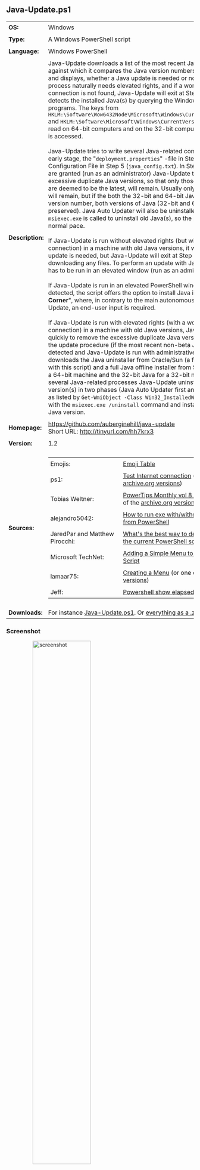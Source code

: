 <!-- Visual Studio Code: For a more comfortable reading experience, use the key combination Ctrl + Shift + V
     Visual Studio Code: To crop the tailing end space characters out, please use the key combination Ctrl + A Ctrl + K Ctrl + X (Formerly Ctrl + Shift + X)
     Visual Studio Code: To improve the formatting of HTML code, press Shift + Alt + F and the selected area will be reformatted in a html file.
     Visual Studio Code shortcuts: http://code.visualstudio.com/docs/customization/keybindings (or https://aka.ms/vscodekeybindings)
     Visual Studio Code shortcut PDF (Windows): https://code.visualstudio.com/shortcuts/keyboard-shortcuts-windows.pdf


       _                         _    _           _       _
      | |                       | |  | |         | |     | |
      | | __ ___   ____ _ ______| |  | |_ __   __| | __ _| |_ ___
  _   | |/ _` \ \ / / _` |______| |  | | '_ \ / _` |/ _` | __/ _ \
 | |__| | (_| |\ V / (_| |      | |__| | |_) | (_| | (_| | ||  __/
  \____/ \__,_| \_/ \__,_|       \____/| .__/ \__,_|\__,_|\__\___|
                                       | |
                                       |_|                                                   -->


## Java-Update.ps1

<table>
   <tr>
      <td style="padding:6px"><strong>OS:</strong></td>
      <td style="padding:6px">Windows</td>
   </tr>
   <tr>
      <td style="padding:6px"><strong>Type:</strong></td>
      <td style="padding:6px">A Windows PowerShell script</td>
   </tr>
   <tr>
      <td style="padding:6px"><strong>Language:</strong></td>
      <td style="padding:6px">Windows PowerShell</td>
   </tr>
   <tr>
      <td style="padding:6px"><strong>Description:</strong></td>
      <td style="padding:6px">Java-Update downloads a list of the most recent Java version numbers against which it compares the Java version numbers found on the system and displays, whether a Java update is needed or not. The actual update process naturally needs elevated rights, and if a working Internet connection is not found, Java-Update will exit at Step 8. Java-Update detects the installed Java(s) by querying the Windows registry for installed programs. The keys from <code>HKLM:\Software\Wow6432Node\Microsoft\Windows\CurrentVersion\Uninstall\</code> and <code>HKLM:\Software\Microsoft\Windows\CurrentVersion\Uninstall\</code> are read on 64-bit computers and on the 32-bit computers only the latter path is accessed.
      <br />
      <br />Java-Update tries to write several Java-related configuration files at an early stage, the "<code>deployment.properties</code>" -file in Step 4 and an Install Configuration File in Step 5 (<code>java_config.txt</code>). In Step 6, if enough rights are granted (run as an administrator) Java-Update tries to remove the excessive duplicate Java versions, so that only those Java versions, which are deemed to be the latest, will remain. Usually only one instance of Java will remain, but if the both the 32-bit and 64-bit Javas have the same latest version number, both versions of Java (32-bit and 64-bit) will be preserved). Java Auto Updater will also be uninstalled. In Step 6 the <code>msiexec.exe</code> is called to uninstall old Java(s), so the process runs in a normal pace.
      <br />
      <br />If Java-Update is run without elevated rights (but with a working Internet connection) in a machine with old Java versions, it will be shown that a Java update is needed, but Java-Update will exit at Step 13 before actually downloading any files. To perform an update with Java-Update, PowerShell has to be run in an elevated window (run as an administrator).
      <br />
      <br />If Java-Update is run in an elevated PowerShell window and no Java is detected, the script offers the option to install Java in in the "<strong>Admin Corner</strong>", where, in contrary to the main autonomous nature of Java-Update, an end-user input is required.
      <br />
      <br />If Java-Update is run with elevated rights (with a working Internet connection) in a machine with old Java versions, Java-Update tries first quickly to remove the excessive duplicate Java versions (in Step 6) and in the update procedure (if the most recent non-beta Java version is not detected and Java-Update is run with administrative rights) Java-Update downloads the Java uninstaller from Oracle/Sun (a file which is not used with this script) and a full Java offline installer from Sun (the 64-bit Java for a 64-bit machine and the 32-bit Java for a 32-bit machine). After stopping several Java-related processes Java-Update uninstalls the outdated Java version(s) in two phases (Java Auto Updater first and then the other Javas as listed by <code>Get-WmiObject -Class Win32_InstalledWin32Program</code> command) with the <code>msiexec.exe /uninstall</code> command and installs the downloaded Java version.</td>
   </tr>
   <tr>
      <td style="padding:6px"><strong>Homepage:</strong></td>
      <td style="padding:6px"><a href="https://github.com/auberginehill/java-update">https://github.com/auberginehill/java-update</a>
      <br />Short URL: <a href="http://tinyurl.com/hh7krx3">http://tinyurl.com/hh7krx3</a></td>
   </tr>
   <tr>
      <td style="padding:6px"><strong>Version:</strong></td>
      <td style="padding:6px">1.2</td>
   </tr>
   <tr>
        <td style="padding:6px"><strong>Sources:</strong></td>
        <td style="padding:6px">
            <table>
                <tr>
                    <td style="padding:6px">Emojis:</td>
                    <td style="padding:6px"><a href="https://github.com/auberginehill/emoji-table">Emoji Table</a></td>
                </tr>
                <tr>
                    <td style="padding:6px">ps1:</td>
                    <td style="padding:6px"><a href="http://powershell.com/cs/blogs/tips/archive/2011/05/04/test-internet-connection.aspx">Test Internet connection</a> (or one of the <a href="https://web.archive.org/web/20110612212629/http://powershell.com/cs/blogs/tips/archive/2011/05/04/test-internet-connection.aspx">archive.org versions</a>)</td>
                </tr>
                <tr>
                    <td style="padding:6px">Tobias Weltner:</td>
                    <td style="padding:6px"><a href="http://powershell.com/cs/PowerTips_Monthly_Volume_8.pdf#IDERA-1702_PS-PowerShellMonthlyTipsVol8-jan2014">PowerTips Monthly vol 8 January 2014</a> (or one of the <a href="https://web.archive.org/web/20150110213108/http://powershell.com/cs/media/p/30542.aspx">archive.org versions</a>)</td>
                </tr>
                <tr>
                    <td style="padding:6px">alejandro5042:</td>
                    <td style="padding:6px"><a href="http://stackoverflow.com/questions/29266622/how-to-run-exe-with-without-elevated-privileges-from-powershell?rq=1">How to run exe with/without elevated privileges from PowerShell</a></td>
                </tr>
                <tr>
                    <td style="padding:6px">JaredPar and Matthew Pirocchi:</td>
                    <td style="padding:6px"><a href="http://stackoverflow.com/questions/5466329/whats-the-best-way-to-determine-the-location-of-the-current-powershell-script?noredirect=1&lq=1">What's the best way to determine the location of the current PowerShell script?</a></td>
                </tr>
                <tr>
                    <td style="padding:6px">Microsoft TechNet:</td>
                    <td style="padding:6px"><a href="https://technet.microsoft.com/en-us/library/ff730939.aspx">Adding a Simple Menu to a Windows PowerShell Script</a></td>
                </tr>
                <tr>
                    <td style="padding:6px">lamaar75:</td>
                    <td style="padding:6px"><a href="http://powershell.com/cs/forums/t/9685.aspx">Creating a Menu</a> (or one of the <a href="https://web.archive.org/web/20150910111758/http://powershell.com/cs/forums/t/9685.aspx">archive.org versions</a>)</td>
                </tr>
                <tr>
                    <td style="padding:6px">Jeff:</td>
                    <td style="padding:6px"><a href="hhttp://stackoverflow.com/questions/10941756/powershell-show-elapsed-time">Powershell show elapsed time</a></td>
                </tr>
            </table>
        </td>
   </tr>
   <tr>
      <td style="padding:6px"><strong>Downloads:</strong></td>
      <td style="padding:6px">For instance <a href="https://raw.githubusercontent.com/auberginehill/java-update/master/Java-Update.ps1">Java-Update.ps1</a>. Or <a href="https://github.com/auberginehill/java-update/archive/master.zip">everything as a .zip-file</a>.</td>
   </tr>
</table>




### Screenshot

<ol><ol><ol>
<img class="screenshot" title="screenshot" alt="screenshot" height="60%" width="60%" src="https://raw.githubusercontent.com/auberginehill/java-update/master/Java-Update.png">
</ol></ol></ol>




### Outputs

<table>
    <tr>
        <th>:arrow_right:</th>
        <td style="padding:6px">
            <ul>
                <li>Displays Java related information in console. Tries to remove excessive (duplicate) Java versions and update the one remaining instance of Java to the latest non-beta version (the 64-bit Java for a 64-bit machine and the 32-bit Java for a 32-bit machine), if old Java(s) is/are found, if Java-Update is run in an elevated Powershell window and if a working Internet connection is detected. In addition to that... </li>
            </ul>
        </td>
    </tr>
    <tr>
        <th></th>
        <td style="padding:6px">
            <ul>
                <p>
                    <li>The Java Deployment Configuration File (<code>deployment.properties</code>) is altered with new parameters, if it is found in one of its default Windows locations, and the following backups are made.</li>
                </p>
                <ol>
                    <p><strong>Java Deployment Configuration File</strong> in Step 4 (<code>deployment.properties</code>):</p>
                    <p>
                        <table>
                            <tr>
                                <td style="padding:6px"><strong>Path Alternative</strong></td>
                                <td style="padding:6px"><strong>File</strong></td>
                            </tr>
                            <tr>
                                <td style="padding:6px">Windows path 1:</td>
                                <td style="padding:6px"><code>%USER_HOME_DIRECTORY%\AppData\LocalLow\Sun\Java\Deployment\deployment.properties</code></td>
                            </tr>
                            <tr>
                                <td style="padding:6px">Windows path 2:</td>
                                <td style="padding:6px"><code>%USER_HOME_DIRECTORY%\AppData\Roaming\Sun\Java\Deployment\deployment.properties</code></td>
                            </tr>
                        </table>
                    </p>
                    <p><strong>"Original" file</strong>, which is created when the script tries to update something for the first time:</p>
                    <p>
                        <table>
                            <tr>
                                <td style="padding:6px"><strong>Path Alternative</strong></td>
                                <td style="padding:6px"><strong>File</strong></td>
                            </tr>
                            <tr>
                                <td style="padding:6px">Windows path 1:</td>
                                <td style="padding:6px"><code>%USER_HOME_DIRECTORY%\AppData\LocalLow\Sun\Java\Deployment\deployment.properties_original</code></td>
                            </tr>
                            <tr>
                                <td style="padding:6px">Windows path 2:</td>
                                <td style="padding:6px"><code>%USER_HOME_DIRECTORY%\AppData\Roaming\Sun\Java\Deployment\deployment.properties_original</code></td>
                            </tr>
                        </table>
                    </p>
                    <p><strong>"Backup" file</strong>, which is created when the script tries to update something for the second time and which gets overwritten in each successive update cycle:</p>
                    <p>
                        <table>
                            <tr>
                                <td style="padding:6px"><strong>Path Alternative</strong></td>
                                <td style="padding:6px"><strong>File</strong></td>
                            </tr>
                            <tr>
                                <td style="padding:6px">Windows path 1:</td>
                                <td style="padding:6px"><code>%USER_HOME_DIRECTORY%\AppData\LocalLow\Sun\Java\Deployment\deployment.properties.old</code></td>
                            </tr>
                            <tr>
                                <td style="padding:6px">Windows path 2:</td>
                                <td style="padding:6px"><code>%USER_HOME_DIRECTORY%\AppData\Roaming\Sun\Java\Deployment\deployment.properties.old</code></td>
                            </tr>
                        </table>
                    </p>
                    <p>An auxiliary <strong>"New" file</strong>, which contains the newest settings:</p>
                    <p>
                        <table>
                            <tr>
                                <td style="padding:6px"><strong>Path Alternative</strong></td>
                                <td style="padding:6px"><strong>File</strong></td>
                            </tr>
                            <tr>
                                <td style="padding:6px">Windows path 1:</td>
                                <td style="padding:6px"><code>%USER_HOME_DIRECTORY%\AppData\LocalLow\Sun\Java\Deployment\deployment.properties.new</code></td>
                            </tr>
                            <tr>
                                <td style="padding:6px">Windows path 2:</td>
                                <td style="padding:6px"><code>%USER_HOME_DIRECTORY%\AppData\Roaming\Sun\Java\Deployment\deployment.properties.new</code></td>
                            </tr>
                        </table>
                    </p>
                    <p>The <code>%USER_HOME_DIRECTORY%</code> location represents the Home directory of an user, such as <code>C:\Users\&lt;username&gt;</code> and may be displayed in PowerShell with the <code>[Environment]::GetFolderPath("User")</code> command.</p>
                    <p>The "Store user settings in the roaming profile" Java setting in the Java Control Panel (Advanced Tab) determines, whether the Windows path 1 or 2 is used. The default option is Windows path 1 (i.e. "Store user settings in the roaming profile" = false) i.e. <code>%USER_HOME_DIRECTORY%\AppData\LocalLow\Sun\Java\Deployment\</code> is used by default.</p>
                </ol>
                <p>
                    <li>To see the actual values that are being written, please see the Step 4 in the <a href="https://raw.githubusercontent.com/auberginehill/java-update/master/Java-Update.ps1">script</a> itself, where the original settings are overwritten with the following values:</li>
                </p>
                <ol>
                    <p>
                        <table>
                            <tr>
                                <td style="padding:6px"><strong>Value</strong></td>
                                <td style="padding:6px"><strong>Description</strong></td>
                            </tr>
                            <tr>
                                <td style="padding:6px"><code>deployment.webjava.enabled=false</code></td>
                                <td style="padding:6px">Security Tab: Enable Java content in the browser
                                <br />Set to true to run applets or Java Web Start (JWS) applications.
                                <br />Set to false to block applets and JWS applications from running.</td>
                            </tr>
                            <tr>
                                <td style="padding:6px"><code>install.disable.sponsor.offers=true</code></td>
                                <td style="padding:6px">Advanced Tab: Suppress sponsor offers when installing or updating Java</td>
                            </tr>
                        </table>
                    </p>
                    <p>For a comprehensive list of available settings in the deployment.properties file, please see the "<a href="http://docs.oracle.com/javase/8/docs/technotes/guides/deploy/properties.html">Deployment Configuration File and Properties</a>" page.</p>
                </ol>
                <p>
                    <li>An Install Configuration File is created in Step 5.</li>
                </p>
                <ol>
                    <p><strong>Install Configuration File</strong> in Step 5 (<code>java_config.txt</code>):</p>
                    <p>
                        <table>
                            <tr>
                                <td style="padding:6px"><strong>OS</strong></td>
                                <td style="padding:6px"><strong>Path</strong></td>
                            </tr>
                            <tr>
                                <td style="padding:6px">Windows:</td>
                                <td style="padding:6px"><code>%TEMP%\java_config.txt</code></td>
                            </tr>
                        </table>
                    </p>
                    <p>The <code>%TEMP%</code> location represents the current Windows temporary file folder. Please see the Notes-section below, how to determine where the current Windows temporary file folder is located. In PowerShell the command <code>$env:temp</code> displays the temp-folder path.</p>
                </ol>
                <p>
                    <li>To see the actual values that are being written, please see the Step 5 in the <a href="https://raw.githubusercontent.com/auberginehill/java-update/master/Java-Update.ps1">script</a> itself, where the following values are written:</li>
                </p>
                <ol>
                    <p>
                        <table>
                            <tr>
                                <td style="padding:6px"><strong>Value</strong></td>
                                <td style="padding:6px"><strong>Description</strong></td>
                            </tr>
                            <tr>
                                <td style="padding:6px"><code>INSTALL_SILENT=1</code></td>
                                <td style="padding:6px">Silent (non-interactive) installation</td>
                            </tr>
                            <tr>
                                <td style="padding:6px"><code>AUTO_UPDATE=0</code></td>
                                <td style="padding:6px">Disables the auto update feature</td>
                            </tr>
                            <tr>
                                <td style="padding:6px"><code>WEB_JAVA=0</code></td>
                                <td style="padding:6px">Disables Java in the browser.
                                <br />Configures the installation so that downloaded Java applications are not allowed to run in a web browser or by Java Web Start.</td>
                            </tr>
                            <tr>
                                <td style="padding:6px"><code>WEB_JAVA_SECURITY_LEVEL=VH</code></td>
                                <td style="padding:6px">Sets the security level to very high</td>
                            </tr>
                            <tr>
                                <td style="padding:6px"><code>WEB_ANALYTICS=0</code></td>
                                <td style="padding:6px">Disallow the installer to send installation-related statistics to an Oracle server.</td>
                            </tr>
                            <tr>
                                <td style="padding:6px"><code>EULA=0</code></td>
                                <td style="padding:6px">If a Java applet or Java Web Start application is launched, do not prompt the user to accept the end-user license agreement.</td>
                            </tr>
                            <tr>
                                <td style="padding:6px"><code>REBOOT=0</code></td>
                                <td style="padding:6px" rowspan="3">The installer will never prompt for restarting the computer after installing the JRE.</td>
                            </tr>
                            <tr>
                                <td style="padding:6px"><code>REBOOT=Suppress</code></td>
                            </tr>
                            <tr>
                                <td style="padding:6px"><code>REBOOT=ReallySuppress</code></td>
                            </tr>
                            <tr>
                                <td style="padding:6px"><code>NOSTARTMENU=1</code></td>
                                <td style="padding:6px">Specify that the installer installs the JRE without setting up Java start-up items.</td>
                            </tr>
                            <tr>
                                <td style="padding:6px"><code>SPONSORS=0</code></td>
                                <td style="padding:6px">Install Java without being presented with any third party sponsor offers.</td>
                            </tr>
                            <tr>
                                <td style="padding:6px"><code>REMOVEOUTOFDATEJRES=1</code></td>
                                <td style="padding:6px">Enables uninstallation of existing out of date JREs during JRE install. Using <code>REMOVEOUTOFDATEJRES=1</code> removes all out-of-date Java versions from the system.</td>
                            </tr>
                        </table>
                    </p>
                    <p>For a comprehensive list of available settings in a Configuration File, please see the "<a href="https://docs.oracle.com/javase/8/docs/technotes/guides/install/config.html">Installing With a Configuration File</a>" page.</p>
                </ol>
                <p>
                    <li>After the installation the downloaded files (uninstaller and the install file) are not purged from the <code>$path</code> directory.</li>
                </p>
                <p>
                    <li>Additionally two auxiliary csv-files are created at <code>$path</code> and during the actual update procedure a log-file is also created to the same location.</li>
                </p>
                <ol>
                    <p>
                        <table>
                            <tr>
                                <td style="padding:6px"><strong>File</strong></td>
                                <td style="padding:6px"><strong>Description</strong></td>
                            </tr>
                            <tr>
                                <td style="padding:6px"><code>java_update_chart.csv</code></td>
                                <td style="padding:6px">Gathered from an online XML-file.</td>
                            </tr>
                            <tr>
                                <td style="padding:6px"><code>java_baseline.csv</code></td>
                                <td style="padding:6px">Contains the most recent Java version numbers.</td>
                            </tr>
                            <tr>
                                <td style="padding:6px"><code>java_install.log</code></td>
                                <td style="padding:6px">A log-file about the installation procedure.</td>
                            </tr>
                        </table>
                    </p>
                </ol>
                <p>
                    <li>To open these file locations in a Resource Manager Window, for instance a command
                        <br />
                        <br /><code>Invoke-Item [string][Environment]::GetFolderPath("LocalApplicationData") + 'Low\Sun\Java\Deployment'</code>
                        <br />
                        <br />or
                        <br />
                        <br /><code>Invoke-Item [string][Environment]::GetFolderPath("ApplicationData") + '\Sun\Java\Deployment'</code>
                        <br />
                        <br />or
                        <br />
                        <br /><code>Invoke-Item $env:temp</code>
                        <br />
                        <br />may be used at the PowerShell prompt window <code>[PS>]</code>.
                    </li>
                </p>
            </ul>
        </td>
    </tr>
</table>




### Notes

<table>
    <tr>
        <th>:warning:</th>
        <td style="padding:6px">
            <ul>
                <li>Requires a working Internet connection for downloading a list of the most recent Java version numbers.</li>
            </ul>
        </td>
    </tr>
    <tr>
        <th></th>
        <td style="padding:6px">
            <ul>
                <p>
                    <li>Also requires a working Internet connection for downloading a Java uninstaller and a complete Java installer from Oracle/Sun (but this procedure is not initiated, if the system is deemed up-to-date).</li>
                </p>
                <p>
                    <li>For performing any actual updates with Java-Update, it's mandatory to run this script in an elevated PowerShell window (where PowerShell has been started with the 'run as an administrator' option). The elevated rights are needed for uninstalling Java(s) and installing Java.</li>
                </p>
                <p>
                    <li>Please also notice that during the actual update phase Java-Update closes a bunch of processes without any further notice in Step 18 and may do so also in Step 6. Please also note that Java-Update alters the system files at least in Steps 4, 5, 19 and 24, so that for instance, all successive Java installations (even the ones not initiated by this Java-Update script) will be done "silently" i.e. without any interactive pages or prompts.</li>
                </p>
                <p>
                    <li>Please note that when run in an elevated PowerShell window and old Java(s) is/are detected, Java-Update will automatically try to uninstall them and download files from the Internet without prompting the end-user beforehand or without asking any confirmations (in Step 6 and from Step 16 onwards).</li>
                </p>
                <p>
                    <li>The notoriously slow and possibly harmful <code>Get-WmiObject -Class Win32_Product</code> command is deliberately not used for listing the installed Javas or for performing uninstallations despite the powerful Uninstall-method associated with this command, since the <code>Win32_Product</code> Class has some unpleasant behaviors – namely it uses a provider DLL that validates the consistency of every installed MSI package on the computer (<code>msiprov.dll</code> with the mandatorily initiated resiliency check, in which the installations are verified and possibly also repaired or repair-installed), which is the main reason behind <a href="https://sdmsoftware.com/group-policy-blog/wmi/why-win32_product-is-bad-news/">the</a> <a href="https://blogs.technet.microsoft.com/askds/2012/04/19/how-to-not-use-win32_product-in-group-policy-filtering/">slow</a> <a href="https://support.microsoft.com/en-us/kb/974524">performance</a> of this command. All in all <code>Win32_product</code> Class is not query optimized and in Java-Update a combination of various registry queries, <code>msiexec.exe</code> and <code>Get-WmiObject -Class Win32_InstalledWin32Program</code> is used instead.</li>
                </p>
                <p>
                    <li>Please note that the downloaded files are placed in a directory, which is specified with the <code>$path</code> variable (at line 15). The <code>$env:temp</code> variable points to the current temp folder. The default value of the <code>$env:temp</code> variable is <code>C:\Users\&lt;username&gt;\AppData\Local\Temp</code> (i.e. each user account has their own separate temp folder at path <code>%USERPROFILE%\AppData\Local\Temp</code>). To see the current temp path, for instance a command
                    <br />
                    <br /><code>[System.IO.Path]::GetTempPath()</code>
                    <br />
                    <br />may be used at the PowerShell prompt window <code>[PS>]</code>. To change the temp folder for instance to <code>C:\Temp</code>, please, for example, follow the instructions at <a href="http://www.eightforums.com/tutorials/23500-temporary-files-folder-change-location-windows.html">Temporary Files Folder - Change Location in Windows</a>, which in essence are something along the lines:
                        <ol>
                           <li>Right click on Computer and click on Properties (or select Start → Control Panel → System). In the resulting window with the basic information about the computer...</li>
                           <li>Click on Advanced system settings on the left panel and select Advanced tab on the resulting pop-up window.</li>
                           <li>Click on the button near the bottom labeled Environment Variables.</li>
                           <li>In the topmost section labeled User variables both TMP and TEMP may be seen. Each different login account is assigned its own temporary locations. These values can be changed by double clicking a value or by highlighting a value and selecting Edit. The specified path will be used by Windows and many other programs for temporary files. It's advisable to set the same value (a directory path) for both TMP and TEMP.</li>
                           <li>Any running programs need to be restarted for the new values to take effect. In fact, probably also Windows itself needs to be restarted for it to begin using the new values for its own temporary files.</li>
                        </ol>
                    </li>
                </p>
            </ul>
        </td>
    </tr>
</table>




### Examples

<table>
    <tr>
        <th>:book:</th>
        <td style="padding:6px">To open this code in Windows PowerShell, for instance:</td>
   </tr>
   <tr>
        <th></th>
        <td style="padding:6px">
            <ol>
                <p>
                    <li><code>./Java-Update</code><br />
                    Run the script. Please notice to insert <code>./</code> or <code>.\</code> before the script name.</li>
                </p>
                <p>
                    <li><code>help ./Java-Update -Full</code><br />
                    Display the help file.</li>
                </p>
                <p>
                    <li><p><code>Set-ExecutionPolicy remotesigned</code><br />
                    This command is altering the Windows PowerShell rights to enable script execution. Windows PowerShell has to be run with elevated rights (run as an administrator) to actually be able to change the script execution properties. The default value is "<code>Set-ExecutionPolicy restricted</code>".</p>
                        <p>Parameters:
                                <ol>
                                    <table>
                                        <tr>
                                            <td style="padding:6px"><code>Restricted</code></td>
                                            <td style="padding:6px">Does not load configuration files or run scripts. Restricted is the default execution policy.</td>
                                        </tr>
                                        <tr>
                                            <td style="padding:6px"><code>AllSigned</code></td>
                                            <td style="padding:6px">Requires that all scripts and configuration files be signed by a trusted publisher, including scripts that you write on the local computer.</td>
                                        </tr>
                                        <tr>
                                            <td style="padding:6px"><code>RemoteSigned</code></td>
                                            <td style="padding:6px">Requires that all scripts and configuration files downloaded from the Internet be signed by a trusted publisher.</td>
                                        </tr>
                                        <tr>
                                            <td style="padding:6px"><code>Unrestricted</code></td>
                                            <td style="padding:6px">Loads all configuration files and runs all scripts. If you run an unsigned script that was downloaded from the Internet, you are prompted for permission before it runs.</td>
                                        </tr>
                                        <tr>
                                            <td style="padding:6px"><code>Bypass</code></td>
                                            <td style="padding:6px">Nothing is blocked and there are no warnings or prompts.</td>
                                        </tr>
                                        <tr>
                                            <td style="padding:6px"><code>Undefined</code></td>
                                            <td style="padding:6px">Removes the currently assigned execution policy from the current scope. This parameter will not remove an execution policy that is set in a Group Policy scope.</td>
                                        </tr>
                                    </table>
                                </ol>
                        </p>
                    <p>For more information, please type "<code>help Set-ExecutionPolicy -Full</code>" or visit <a href="https://technet.microsoft.com/en-us/library/hh849812.aspx">Set-ExecutionPolicy</a>.</p>
                    </li>
                </p>
                <p>
                    <li><code>New-Item -ItemType File -Path C:\Temp\Java-Update.ps1</code><br />
                    Creates an empty ps1-file to the <code>C:\Temp</code> directory. The <code>New-Item</code> cmdlet has an inherent <code>-NoClobber</code> mode built into it, so that the procedure will halt, if overwriting (replacing the contents) of an existing file is about to happen. Overwriting a file with the <code>New-Item</code> cmdlet requires using the <code>Force</code>.<br />
                    For more information, please type "<code>help New-Item -Full</code>".</li>
                </p>
            </ol>
        </td>
    </tr>
</table>




### Contributing

<p>Find a bug? Have a feature request? Here is how you can contribute to this project:</p>

 <table>
   <tr>
      <th><img class="emoji" title="contributing" alt="contributing" height="28" width="28" align="absmiddle" src="https://assets-cdn.github.com/images/icons/emoji/unicode/1f33f.png"></th>
      <td style="padding:6px"><strong>Bugs:</strong></td>
      <td style="padding:6px"><a href="https://github.com/auberginehill/java-update/issues">Submit bugs</a> and help us verify fixes.</td>
   </tr>
   <tr>
      <th rowspan="2"></th>
      <td style="padding:6px"><strong>Feature Requests:</strong></td>
      <td style="padding:6px">Feature request can be submitted by <a href="https://github.com/auberginehill/java-update/issues">creating an Issue</a>.</td>
   </tr>
   <tr>
      <td style="padding:6px"><strong>Edit Source Files:</strong></td>
      <td style="padding:6px"><a href="https://github.com/auberginehill/java-update/pulls">Submit pull requests</a> for bug fixes and features and discuss existing proposals.</td>
   </tr>
 </table>




### www

<table>
    <tr>
        <th>:globe_with_meridians:</th>
        <td style="padding:6px"><a href="https://github.com/auberginehill/java-update">Script Homepage</a></td>
    </tr>
    <tr>
        <th rowspan="13"></th>
        <td style="padding:6px">Bob Ross: <a href="http://powershell.com/cs/forums/t/6128.aspx">Automated Adobe Java Maintenance PowerScript for Public Computing Environment</a> (or one of the <a href="https://web.archive.org/web/20150818075129/http://powershell.com/cs/forums/t/6128.aspx">archive.org versions</a>)</td>
    </tr>
    <tr>
        <td style="padding:6px">ps1: <a href="http://powershell.com/cs/blogs/tips/archive/2011/05/04/test-internet-connection.aspx">Test Internet connection</a> (or one of the <a href="https://web.archive.org/web/20110612212629/http://powershell.com/cs/blogs/tips/archive/2011/05/04/test-internet-connection.aspx">archive.org versions</a>)</td>
    </tr>
    <tr>
        <td style="padding:6px">Tobias Weltner: <a href="http://powershell.com/cs/PowerTips_Monthly_Volume_8.pdf#IDERA-1702_PS-PowerShellMonthlyTipsVol8-jan2014">PowerTips Monthly vol 8 January 2014</a> (or one of the <a href="https://web.archive.org/web/20150110213108/http://powershell.com/cs/media/p/30542.aspx">archive.org versions</a>)</td>
    </tr>
    <tr>
        <td style="padding:6px">alejandro5042: <a href="http://stackoverflow.com/questions/29266622/how-to-run-exe-with-without-elevated-privileges-from-powershell?rq=1">How to run exe with/without elevated privileges from PowerShell</a></td>
    </tr>
    <tr>
        <td style="padding:6px">Raven Hunter: <a href="https://community.spiceworks.com/topic/487699-a-little-powershell-help-flash-version-query">A little powershell help, Flash Version Query</a></td>
    </tr>
    <tr>
        <td style="padding:6px">Kreloc: <a href="https://www.reddit.com/r/PowerShell/comments/3tgr2m/get_current_versions_of_adobe_products/">Get current versions of Adobe Products</a></td>
    </tr>
    <tr>
        <td style="padding:6px">chocolatey: <a href="https://chocolatey.org/packages/flashplayerplugin">Java Plugin</a></td>
    </tr>
    <tr>
        <td style="padding:6px">JaredPar and Matthew Pirocchi: <a href="http://stackoverflow.com/questions/5466329/whats-the-best-way-to-determine-the-location-of-the-current-powershell-script?noredirect=1&lq=1">What's the best way to determine the location of the current PowerShell script?</a></td>
    </tr>
    <tr>
        <td style="padding:6px">lamaar75: <a href="http://powershell.com/cs/forums/t/9685.aspx">Creating a Menu</a> (or one of the <a href="https://web.archive.org/web/20150910111758/http://powershell.com/cs/forums/t/9685.aspx">archive.org versions</a>)</td>
    </tr>
    <tr>
        <td style="padding:6px"><a href="https://www.credera.com/blog/technology-insights/perfect-progress-bars-for-powershell/">Perfect Progress Bars for PowerShell</a></td>
    </tr>
    <tr>
        <td style="padding:6px"><a href="https://technet.microsoft.com/en-us/library/ff730939.aspx">Adding a Simple Menu to a Windows PowerShell Script</a></td>
    </tr>
    <tr>
        <td style="padding:6px">ASCII Art: <a href="http://www.figlet.org/">http://www.figlet.org/</a> and <a href="http://www.network-science.de/ascii/">ASCII Art Text Generator</a></td>
    </tr>
</table>




### Related scripts

 <table>
    <tr>
        <th><img class="emoji" title="www" alt="www" height="28" width="28" align="absmiddle" src="https://assets-cdn.github.com/images/icons/emoji/unicode/0023-20e3.png"></th>
        <td style="padding:6px"><a href="https://github.com/auberginehill/firefox-customization-files">Firefox Customization Files</a></td>
    </tr>
    <tr>
        <th rowspan="14"></th>
        <td style="padding:6px"><a href="https://github.com/auberginehill/get-ascii-table">Get-AsciiTable</a></td>
    </tr>
    <tr>
        <td style="padding:6px"><a href="https://github.com/auberginehill/get-battery-info">Get-BatteryInfo</a></td>
    </tr>
    <tr>
        <td style="padding:6px"><a href="https://github.com/auberginehill/get-computer-info">Get-ComputerInfo</a></td>
    </tr>
    <tr>
        <td style="padding:6px"><a href="https://github.com/auberginehill/get-directory-size">Get-DirectorySize</a></td>
    </tr>
    <tr>
        <td style="padding:6px"><a href="https://github.com/auberginehill/get-installed-programs">Get-InstalledPrograms</a></td>
    </tr>
    <tr>
        <td style="padding:6px"><a href="https://github.com/auberginehill/get-installed-windows-updates">Get-InstalledWindowsUpdates</a></td>
    </tr>
    <tr>
        <td style="padding:6px"><a href="https://github.com/auberginehill/get-ram-info">Get-RAMInfo</a></td>
    </tr>
    <tr>
        <td style="padding:6px"><a href="https://gist.github.com/auberginehill/eb07d0c781c09ea868123bf519374ee8">Get-TimeDifference</a></td>
    </tr>
    <tr>
        <td style="padding:6px"><a href="https://github.com/auberginehill/get-time-zone-table">Get-TimeZoneTable</a></td>
    </tr>
    <tr>
        <td style="padding:6px"><a href="https://github.com/auberginehill/get-unused-drive-letters">Get-UnusedDriveLetters</a></td>
    </tr>
    <tr>
        <td style="padding:6px"><a href="https://github.com/auberginehill/emoji-table">Emoji Table</a></td>
    </tr>
    <tr>
        <td style="padding:6px"><a href="https://github.com/auberginehill/rock-paper-scissors">Rock-Paper-Scissors</a></td>
    </tr>
    <tr>
        <td style="padding:6px"><a href="https://github.com/auberginehill/toss-a-coin">Toss-a-Coin</a></td>
    </tr>
    <tr>
        <td style="padding:6px"><a href="https://github.com/auberginehill/update-adobe-flash-player">Update-AdobeFlashPlayer</a></td>
    </tr>
</table>
